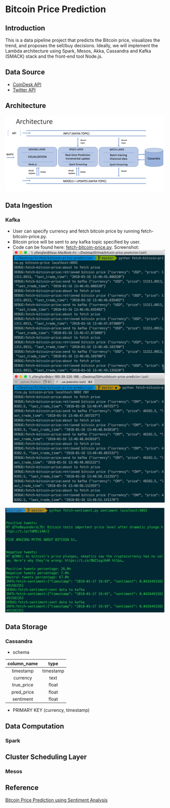 Bitcoin Price Prediction
================

Introduction
------------

This is a data pipeline project that predicts the Bitcoin price, visualizes the trend, and proposes the sell/buy decisions. Ideally, we will implement the Lambda architecture using Spark, Mesos, Akka, Cassandra and Kafka (SMACK) stack and the front-end tool Node.js.

Data Source
-----------

-   [CoinDesk API](https://www.coindesk.com/api/)
-   [Twitter API](https://github.com/tweepy/tweepy/)

Architecture
------------

![](images/architecture.png)

Data Ingestion
--------------

### Kafka

-   User can specify currency and fetch bitcoin price by running fetch-bitcoin-price.py.
-   Bitcoin price will be sent to any kafka topic specified by user.
-   Code can be found here: [fetch-bitcoin-price.py](fetch-bitcoin-price.py). Screenshot: ![](images/data-producer.png) ![](images/data-producer-2.png)

![](images/sentiments.png)

Data Storage
------------

### Cassandra

-   schema

| column\_name |    type   |
|:------------:|:---------:|
|   timestamp  | timestamp |
|   currency   |    text   |
|  true\_price |   float   |
|  pred\_price |   float   |
|   sentiment  |   float   |

-   PRIMARY KEY (currency, timestamp)

Data Computation
----------------

### Spark

Cluster Scheduling Layer
------------------------

### Mesos

Reference
---------

[Bitcoin Price Prediction using Sentiment Analysis](http://www.ee.columbia.edu/~cylin/course/bigdata/projects/)
